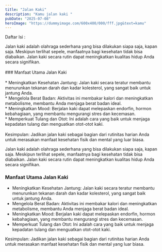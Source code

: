 ```yaml
---
title: "Jalan Kaki"
description: "Kamu jalan kaki "
pubDate: "2025-07-08"
heroImage: "https://dummyimage.com/600x400/000/fff.jpg&text=kamu"
---
```

Daftar Isi :

Jalan kaki adalah olahraga sederhana yang bisa dilakukan siapa saja, kapan saja. Meskipun terlihat sepele, manfaatnya bagi kesehatan tidak bisa diabaikan. Jalan kaki secara rutin dapat meningkatkan kualitas hidup Anda secara signifikan.<br><br>### Manfaat Utama Jalan Kaki<br><br>* Meningkatkan Kesehatan Jantung: Jalan kaki secara teratur membantu menurunkan tekanan darah dan kadar kolesterol, yang sangat baik untuk jantung Anda.<br>* Mengelola Berat Badan: Aktivitas ini membakar kalori dan meningkatkan metabolisme, membantu Anda menjaga berat badan ideal.<br>* Meningkatkan Mood: Berjalan kaki dapat melepaskan endorfin, hormon kebahagiaan, yang membantu mengurangi stres dan kecemasan.<br>* Memperkuat Tulang dan Otot: Ini adalah cara yang baik untuk menjaga kepadatan tulang dan menguatkan otot-otot kaki.<br><br>Kesimpulan: Jadikan jalan kaki sebagai bagian dari rutinitas harian Anda untuk merasakan manfaat kesehatan fisik dan mental yang luar biasa.

Jalan kaki adalah olahraga sederhana yang bisa dilakukan siapa saja, kapan saja. Meskipun terlihat sepele, manfaatnya bagi kesehatan tidak bisa diabaikan. Jalan kaki secara rutin dapat meningkatkan kualitas hidup Anda secara signifikan.

### Manfaat Utama Jalan Kaki

* Meningkatkan Kesehatan Jantung: Jalan kaki secara teratur membantu menurunkan tekanan darah dan kadar kolesterol, yang sangat baik untuk jantung Anda.
* Mengelola Berat Badan: Aktivitas ini membakar kalori dan meningkatkan metabolisme, membantu Anda menjaga berat badan ideal.
* Meningkatkan Mood: Berjalan kaki dapat melepaskan endorfin, hormon kebahagiaan, yang membantu mengurangi stres dan kecemasan.
* Memperkuat Tulang dan Otot: Ini adalah cara yang baik untuk menjaga kepadatan tulang dan menguatkan otot-otot kaki.

Kesimpulan: Jadikan jalan kaki sebagai bagian dari rutinitas harian Anda untuk merasakan manfaat kesehatan fisik dan mental yang luar biasa.
